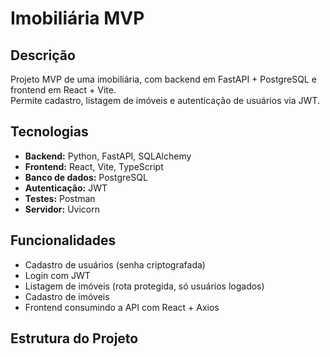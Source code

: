 # Imobiliária MVP

## Descrição
Projeto MVP de uma imobiliária, com backend em FastAPI + PostgreSQL e frontend em React + Vite.  
Permite cadastro, listagem de imóveis e autenticação de usuários via JWT.

## Tecnologias
- **Backend:** Python, FastAPI, SQLAlchemy
- **Frontend:** React, Vite, TypeScript
- **Banco de dados:** PostgreSQL
- **Autenticação:** JWT
- **Testes:** Postman
- **Servidor:** Uvicorn

## Funcionalidades
- Cadastro de usuários (senha criptografada)
- Login com JWT
- Listagem de imóveis (rota protegida, só usuários logados)
- Cadastro de imóveis
- Frontend consumindo a API com React + Axios

## Estrutura do Projeto

